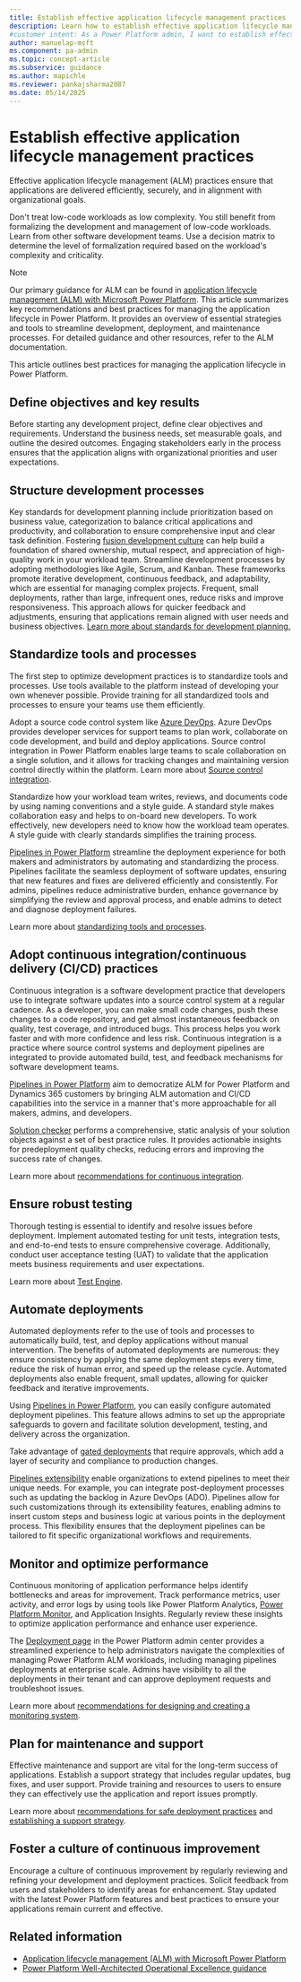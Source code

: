 ```yaml
---
title: Establish effective application lifecycle management practices
description: Learn how to establish effective application lifecycle management practices in Power Platform to streamline development, deployment, and maintenance processes.
#customer intent: As a Power Platform admin, I want to establish effective ALM practices so that I can streamline development, deployment, and maintenance processes.
author: manuelap-msft
ms.component: pa-admin
ms.topic: concept-article
ms.subservice: guidance
ms.author: mapichle
ms.reviewer: pankajsharma2087
ms.date: 05/14/2025
---
```


# Establish effective application lifecycle management practices

Effective application lifecycle management (ALM) practices ensure that applications are delivered efficiently, securely, and in alignment with organizational goals.

Don't treat low-code workloads as low complexity. You still benefit from formalizing the development and management of low-code workloads. Learn from other software development teams. Use a decision matrix to determine the level of formalization required based on the workload's complexity and criticality.

> [!NOTE]
> Our primary guidance for ALM can be found in [application lifecycle management (ALM) with Microsoft Power Platform](/power-platform/alm/). This article summarizes key recommendations and best practices for managing the application lifecycle in Power Platform. It provides an overview of essential strategies and tools to streamline development, deployment, and maintenance processes. For detailed guidance and other resources, refer to the ALM documentation.

This article outlines best practices for managing the application lifecycle in Power Platform.

## Define objectives and key results

Before starting any development project, define clear objectives and requirements. Understand the business needs, set measurable goals, and outline the desired outcomes. Engaging stakeholders early in the process ensures that the application aligns with organizational priorities and user expectations.

## Structure development processes

Key standards for development planning include prioritization based on business value, categorization to balance critical applications and productivity, and collaboration to ensure comprehensive input and clear task definition. Fostering [fusion development culture](/power-platform/well-architected/operational-excellence/fusion-culture) can help build a foundation of shared ownership, mutual respect, and appreciation of high-quality work in your workload team. Streamline development processes by adopting methodologies like Agile, Scrum, and Kanban. These frameworks promote iterative development, continuous feedback, and adaptability, which are essential for managing complex projects. Frequent, small deployments, rather than large, infrequent ones, reduce risks and improve responsiveness. This approach allows for quicker feedback and adjustments, ensuring that applications remain aligned with user needs and business objectives. [Learn more about standards for development planning.](/power-platform/well-architected/operational-excellence/formalize-development-practices)

## Standardize tools and processes

The first step to optimize development practices is to standardize tools and processes. Use tools available to the platform instead of developing your own whenever possible. Provide training for all standardized tools and processes to ensure your teams use them efficiently.

Adopt a source code control system like [Azure DevOps](/azure/devops). Azure DevOps provides developer services for support teams to plan work, collaborate on code development, and build and deploy applications. Source control integration in Power Platform enables large teams to scale collaboration on a single solution, and it allows for tracking changes and maintaining version control directly within the platform. Learn more about [Source control integration](/power-platform/alm/git-integration/overview).

Standardize how your workload team writes, reviews, and documents code by using naming conventions and a style guide. A standard style makes collaboration easy and helps to on-board new developers. To work effectively, new developers need to know how the workload team operates. A style guide with clearly standards simplifies the training process.

[Pipelines in Power Platform](/power-platform/alm/pipelines) streamline the deployment experience for both makers and administrators by automating and standardizing the process. Pipelines facilitate the seamless deployment of software updates, ensuring that new features and fixes are delivered efficiently and consistently. For admins, pipelines reduce administrative burden, enhance governance by simplifying the review and approval process, and enable admins to detect and diagnose deployment failures.

Learn more about [standardizing tools and processes](/power-platform/well-architected/operational-excellence/tools-processes).

## Adopt continuous integration/continuous delivery (CI/CD) practices

Continuous integration is a software development practice that developers use to integrate software updates into a source control system at a regular cadence. As a developer, you can make small code changes, push these changes to a code repository, and get almost instantaneous feedback on quality, test coverage, and introduced bugs. This process helps you work faster and with more confidence and less risk. Continuous integration is a practice where source control systems and deployment pipelines are integrated to provide automated build, test, and feedback mechanisms for software development teams.

[Pipelines in Power Platform](/power-platform/alm/pipelines) aim to democratize ALM for Power Platform and Dynamics 365 customers by bringing ALM automation and CI/CD capabilities into the service in a manner that's more approachable for all makers, admins, and developers.

[Solution checker](/power-platform/admin/managed-environment-solution-checker) performs a comprehensive, static analysis of your solution objects against a set of best practice rules. It provides actionable insights for predeployment quality checks, reducing errors and improving the success rate of changes.

Learn more about [recommendations for continuous integration](/power-platform/well-architected/operational-excellence/release-engineering-continuous-integration).

## Ensure robust testing

Thorough testing is essential to identify and resolve issues before deployment. Implement automated testing for unit tests, integration tests, and end-to-end tests to ensure comprehensive coverage. Additionally, conduct user acceptance testing (UAT) to validate that the application meets business requirements and user expectations.

Learn more about [Test Engine](/power-apps/developer/test-engine/overview).

## Automate deployments

Automated deployments refer to the use of tools and processes to automatically build, test, and deploy applications without manual intervention. The benefits of automated deployments are numerous: they ensure consistency by applying the same deployment steps every time, reduce the risk of human error, and speed up the release cycle. Automated deployments also enable frequent, small updates, allowing for quicker feedback and iterative improvements.

Using [Pipelines in Power Platform](/power-platform/alm/pipelines), you can easily configure automated deployment pipelines. This feature allows admins to set up the appropriate safeguards to govern and facilitate solution development, testing, and delivery across the organization.

Take advantage of [gated deployments](/power-platform/alm/delegated-deployments-setup) that require approvals, which add a layer of security and compliance to production changes.

[Pipelines extensibility](/power-platform/alm/extend-pipelines#gated-extensions-available) enable organizations to extend pipelines to meet their unique needs. For example, you can integrate post-deployment processes such as updating the backlog in Azure DevOps (ADO). Pipelines allow for such customizations through its extensibility features, enabling admins to insert custom steps and business logic at various points in the deployment process. This flexibility ensures that the deployment pipelines can be tailored to fit specific organizational workflows and requirements.

## Monitor and optimize performance

Continuous monitoring of application performance helps identify bottlenecks and areas for improvement. Track performance metrics, user activity, and error logs by using tools like Power Platform Analytics, [Power Platform Monitor](/power-platform/admin/monitoring/monitoring-overview), and Application Insights. Regularly review these insights to optimize application performance and enhance user experience.

The [Deployment page](/power-platform/alm/admin-deployment-hub) in the Power Platform admin center provides a streamlined experience to help administrators navigate the complexities of managing Power Platform ALM workloads, including managing pipelines deployments at enterprise scale. Admins have visibility to all the deployments in their tenant and can approve deployment requests and troubleshoot issues.

Learn more about [recommendations for designing and creating a monitoring system](/power-platform/well-architected/operational-excellence/observability).

## Plan for maintenance and support

Effective maintenance and support are vital for the long-term success of applications. Establish a support strategy that includes regular updates, bug fixes, and user support. Provide training and resources to users to ensure they can effectively use the application and report issues promptly.

Learn more about [recommendations for safe deployment practices](/power-platform/well-architected/operational-excellence/safe-deployments) and [establishing a support strategy](support-strategy.md).

## Foster a culture of continuous improvement

Encourage a culture of continuous improvement by regularly reviewing and refining your development and deployment practices. Solicit feedback from users and stakeholders to identify areas for enhancement. Stay updated with the latest Power Platform features and best practices to ensure your applications remain current and effective.

## Related information

- [Application lifecycle management (ALM) with Microsoft Power Platform](/power-platform/alm/)
- [Power Platform Well-Architected Operational Excellence guidance](/power-platform/well-architected/operational-excellence/)
